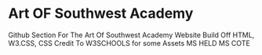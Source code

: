 # Art OF Southwest Academy
Github Section For The Art Of Southwest Academy Website
Build Off HTML, W3.CSS, CSS
Credit To W3SCHOOLS for some Assets
MS HELD
MS COTE
